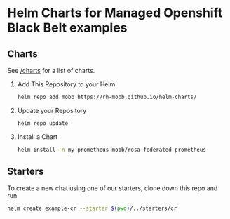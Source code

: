 # Helm Charts for Managed Openshift Black Belt examples

## Charts

See [/charts](charts) for a list of charts.

1. Add This Repository to your Helm

    ```bash
    helm repo add mobb https://rh-mobb.github.io/helm-charts/
    ```

1. Update your Repository

    ```bash
    helm repo update
    ```

1. Install a Chart

    ```bash
    helm install -n my-prometheus mobb/rosa-federated-prometheus
    ```

## Starters

To create a new chat using one of our starters, clone down this repo and run

```bash
helm create example-cr --starter $(pwd)/../starters/cr
```
